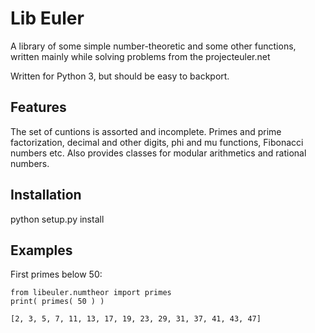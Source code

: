 Lib Euler
=========

A library of some simple number-theoretic and some other functions, written mainly while solving problems from the projecteuler.net

Written for Python 3, but should be easy to backport.

Features
--------

The set of cuntions is assorted and incomplete. Primes and prime factorization, decimal and other digits, phi and mu functions, Fibonacci numbers etc. Also provides classes for modular arithmetics and rational numbers.

Installation
------------

python setup.py install


Examples
--------

First primes below 50:

    from libeuler.numtheor import primes
    print( primes( 50 ) )

    [2, 3, 5, 7, 11, 13, 17, 19, 23, 29, 31, 37, 41, 43, 47]



